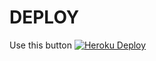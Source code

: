 DEPLOY
=========
Use this button [![Heroku Deploy](https://www.herokucdn.com/deploy/button.svg)](https://heroku.com/deploy?template=https://github.com/mrluanma/chisel-heroku)
